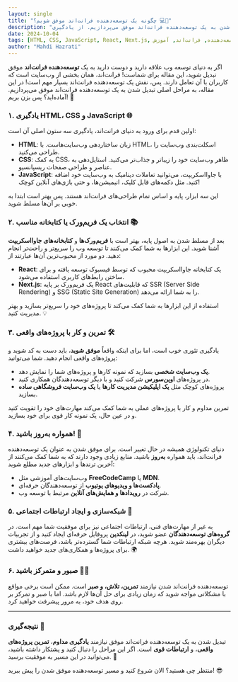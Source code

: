 ```yaml
---
layout: single
title: "چگونه یک توسعه‌دهنده فرانت‌اند موفق شویم؟ 💻🚀"
description: "در این مقاله به مراحل اصلی برای تبدیل شدن به یک توسعه‌دهنده فرانت‌اند موفق می‌پردازیم. از یادگیری HTML، CSS و JavaScript تا پروژه‌های عملی."
date: 2024-10-04
tags: [HTML, CSS, JavaScript, React, Next.js, توسعه‌دهنده, فرانت‌اند, آموزش]
author: "Mahdi Hazrati"
---
```


اگر به دنیای توسعه وب علاقه دارید و دوست دارید به یک **توسعه‌دهنده فرانت‌اند** موفق تبدیل شوید، این مقاله برای شماست! فرانت‌اند، همان بخشی از وب‌سایت است که کاربران با آن تعامل دارند. پس، نقش یک توسعه‌دهنده فرانت‌اند بسیار مهم است! در این مقاله، به مراحل اصلی تبدیل شدن به یک توسعه‌دهنده فرانت‌اند موفق می‌پردازیم. آماده‌اید؟ پس بزن بریم! 🎯

<!--more-->

### ۱. یادگیری HTML، CSS و JavaScript 🌐

اولین قدم برای ورود به دنیای فرانت‌اند، یادگیری سه ستون اصلی آن است:

- **HTML**: زبان ساختاردهی وب‌سایت‌هاست. با HTML، اسکلت‌بندی وب‌سایت را طراحی می‌کنید.
- **CSS**: به کمک CSS، ظاهر وب‌سایت خود را زیباتر و جذاب‌تر می‌کنید. استایل‌دهی به عناصر و طراحی صفحات ریسپانسیو.
- **JavaScript**: با جاوااسکریپت، می‌توانید تعاملات دینامیک به وب‌سایت خود اضافه کنید. مثل دکمه‌های قابل کلیک، انیمیشن‌ها، و حتی بازی‌های آنلاین کوچک!

این سه ابزار، پایه و اساس تمام طراحی‌های فرانت‌اند هستند. پس بهتر است ابتدا به خوبی بر آن‌ها مسلط شوید.

### ۲. انتخاب یک فریم‌ورک یا کتابخانه مناسب 📚

بعد از مسلط شدن به اصول پایه، بهتر است با **فریم‌ورک‌ها** و **کتابخانه‌های جاوااسکریپت** آشنا شوید. این ابزارها به شما کمک می‌کنند تا توسعه وب را سریع‌تر و راحت‌تر انجام دهید. دو مورد از محبوب‌ترین آن‌ها عبارتند از:

- **React**: یک کتابخانه جاوااسکریپت محبوب که توسط فیسبوک توسعه یافته و برای ساختن رابط‌های کاربری استفاده می‌شود.
- **Next.js**: یک فریم‌ورک بر پایه React که قابلیت‌های SSR (Server Side Rendering) و SSG (Static Site Generation) را به شما ارائه می‌دهد.

استفاده از این ابزارها به شما کمک می‌کند تا پروژه‌های خود را سریع‌تر بسازید و بهتر مدیریت کنید. 💡

### ۳. تمرین و کار با پروژه‌های واقعی 🛠️

یادگیری تئوری خوب است، اما برای اینکه واقعاً **موفق شوید**، باید دست به کد شوید و پروژه‌های واقعی انجام دهید. شما می‌توانید:

- **یک وب‌سایت شخصی** بسازید که نمونه کارها و پروژه‌های شما را نمایش دهد.
- در پروژه‌های **اوپن‌سورس** شرکت کنید و با دیگر توسعه‌دهندگان همکاری کنید.
- پروژه‌های کوچک مثل **یک اپلیکیشن مدیریت کارها** یا **یک وب‌سایت فروشگاهی ساده** بسازید.

تمرین مداوم و کار با پروژه‌های عملی به شما کمک می‌کند مهارت‌های خود را تقویت کنید و در عین حال، یک نمونه کار قوی برای خود بسازید.

### ۴. همواره به‌روز باشید! 📅

دنیای تکنولوژی همیشه در حال تغییر است. برای موفق شدن به عنوان یک توسعه‌دهنده فرانت‌اند، باید همواره **به‌روز** باشید. منابع زیادی وجود دارند که به شما کمک می‌کنند از آخرین ترندها و ابزارهای جدید مطلع شوید:

- وب‌سایت‌های آموزشی مثل **FreeCodeCamp** یا **MDN**.
- **پادکست‌ها و ویدیوهای یوتیوب** از توسعه‌دهندگان حرفه‌ای.
- شرکت در **رویدادها و همایش‌های آنلاین** مرتبط با توسعه وب.

### ۵. شبکه‌سازی و ایجاد ارتباطات اجتماعی 🤝

به غیر از مهارت‌های فنی، ارتباطات اجتماعی نیز برای موفقیت شما مهم است. در **گروه‌های توسعه‌دهندگان** عضو شوید، در **لینکدین** پروفایل حرفه‌ای ایجاد کنید و از تجربیات دیگران بهره‌مند شوید. هرچه شبکه ارتباطات شما گسترده‌تر باشد، فرصت‌های بیشتری برای پروژه‌ها و همکاری‌های جدید خواهید داشت. 🌍

### ۶. صبور و متمرکز باشید 🧘‍♂️

توسعه‌دهنده فرانت‌اند شدن نیازمند **تمرین، تلاش، و صبر** است. ممکن است برخی مواقع با مشکلاتی مواجه شوید که زمان زیادی برای حل آن‌ها لازم باشد. اما با صبر و تمرکز بر روی هدف خود، به مرور پیشرفت خواهید کرد.

---

### نتیجه‌گیری 🎉

تبدیل شدن به یک توسعه‌دهنده فرانت‌اند موفق نیازمند **یادگیری مداوم**، **تمرین پروژه‌های واقعی**، و **ارتباطات قوی** است. اگر این مراحل را دنبال کنید و پشتکار داشته باشید، می‌توانید در این مسیر به موفقیت برسید. 💪

منتظر چی هستید؟ الان شروع کنید و مسیر توسعه‌دهنده موفق شدن را پیش ببرید! 😎
